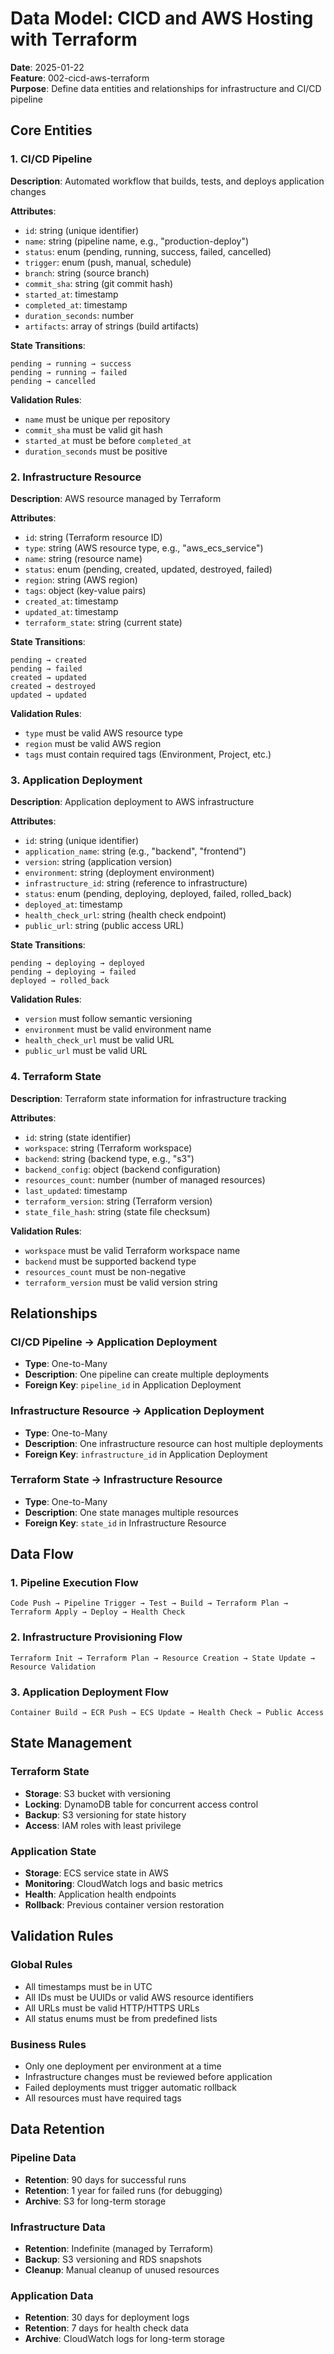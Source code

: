 # Data Model: CICD and AWS Hosting with Terraform

**Date**: 2025-01-22  
**Feature**: 002-cicd-aws-terraform  
**Purpose**: Define data entities and relationships for infrastructure and CI/CD pipeline

## Core Entities

### 1. CI/CD Pipeline

**Description**: Automated workflow that builds, tests, and deploys application changes

**Attributes**:
- `id`: string (unique identifier)
- `name`: string (pipeline name, e.g., "production-deploy")
- `status`: enum (pending, running, success, failed, cancelled)
- `trigger`: enum (push, manual, schedule)
- `branch`: string (source branch)
- `commit_sha`: string (git commit hash)
- `started_at`: timestamp
- `completed_at`: timestamp
- `duration_seconds`: number
- `artifacts`: array of strings (build artifacts)

**State Transitions**:
```
pending → running → success
pending → running → failed
pending → cancelled
```

**Validation Rules**:
- `name` must be unique per repository
- `commit_sha` must be valid git hash
- `started_at` must be before `completed_at`
- `duration_seconds` must be positive

### 2. Infrastructure Resource

**Description**: AWS resource managed by Terraform

**Attributes**:
- `id`: string (Terraform resource ID)
- `type`: string (AWS resource type, e.g., "aws_ecs_service")
- `name`: string (resource name)
- `status`: enum (pending, created, updated, destroyed, failed)
- `region`: string (AWS region)
- `tags`: object (key-value pairs)
- `created_at`: timestamp
- `updated_at`: timestamp
- `terraform_state`: string (current state)

**State Transitions**:
```
pending → created
pending → failed
created → updated
created → destroyed
updated → updated
```

**Validation Rules**:
- `type` must be valid AWS resource type
- `region` must be valid AWS region
- `tags` must contain required tags (Environment, Project, etc.)

### 3. Application Deployment

**Description**: Application deployment to AWS infrastructure

**Attributes**:
- `id`: string (unique identifier)
- `application_name`: string (e.g., "backend", "frontend")
- `version`: string (application version)
- `environment`: string (deployment environment)
- `infrastructure_id`: string (reference to infrastructure)
- `status`: enum (pending, deploying, deployed, failed, rolled_back)
- `deployed_at`: timestamp
- `health_check_url`: string (health check endpoint)
- `public_url`: string (public access URL)

**State Transitions**:
```
pending → deploying → deployed
pending → deploying → failed
deployed → rolled_back
```

**Validation Rules**:
- `version` must follow semantic versioning
- `environment` must be valid environment name
- `health_check_url` must be valid URL
- `public_url` must be valid URL

### 4. Terraform State

**Description**: Terraform state information for infrastructure tracking

**Attributes**:
- `id`: string (state identifier)
- `workspace`: string (Terraform workspace)
- `backend`: string (backend type, e.g., "s3")
- `backend_config`: object (backend configuration)
- `resources_count`: number (number of managed resources)
- `last_updated`: timestamp
- `terraform_version`: string (Terraform version)
- `state_file_hash`: string (state file checksum)

**Validation Rules**:
- `workspace` must be valid Terraform workspace name
- `backend` must be supported backend type
- `resources_count` must be non-negative
- `terraform_version` must be valid version string

## Relationships

### CI/CD Pipeline → Application Deployment
- **Type**: One-to-Many
- **Description**: One pipeline can create multiple deployments
- **Foreign Key**: `pipeline_id` in Application Deployment

### Infrastructure Resource → Application Deployment
- **Type**: One-to-Many
- **Description**: One infrastructure resource can host multiple deployments
- **Foreign Key**: `infrastructure_id` in Application Deployment

### Terraform State → Infrastructure Resource
- **Type**: One-to-Many
- **Description**: One state manages multiple resources
- **Foreign Key**: `state_id` in Infrastructure Resource

## Data Flow

### 1. Pipeline Execution Flow
```
Code Push → Pipeline Trigger → Test → Build → Terraform Plan → Terraform Apply → Deploy → Health Check
```

### 2. Infrastructure Provisioning Flow
```
Terraform Init → Terraform Plan → Resource Creation → State Update → Resource Validation
```

### 3. Application Deployment Flow
```
Container Build → ECR Push → ECS Update → Health Check → Public Access
```

## State Management

### Terraform State
- **Storage**: S3 bucket with versioning
- **Locking**: DynamoDB table for concurrent access control
- **Backup**: S3 versioning for state history
- **Access**: IAM roles with least privilege

### Application State
- **Storage**: ECS service state in AWS
- **Monitoring**: CloudWatch logs and basic metrics
- **Health**: Application health endpoints
- **Rollback**: Previous container version restoration

## Validation Rules

### Global Rules
- All timestamps must be in UTC
- All IDs must be UUIDs or valid AWS resource identifiers
- All URLs must be valid HTTP/HTTPS URLs
- All status enums must be from predefined lists

### Business Rules
- Only one deployment per environment at a time
- Infrastructure changes must be reviewed before application
- Failed deployments must trigger automatic rollback
- All resources must have required tags

## Data Retention

### Pipeline Data
- **Retention**: 90 days for successful runs
- **Retention**: 1 year for failed runs (for debugging)
- **Archive**: S3 for long-term storage

### Infrastructure Data
- **Retention**: Indefinite (managed by Terraform)
- **Backup**: S3 versioning and RDS snapshots
- **Cleanup**: Manual cleanup of unused resources

### Application Data
- **Retention**: 30 days for deployment logs
- **Retention**: 7 days for health check data
- **Archive**: CloudWatch logs for long-term storage
